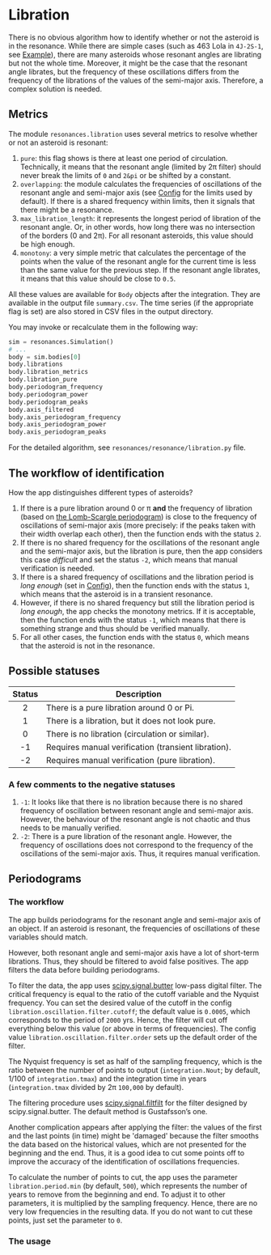 # Libration

There is no obvious algorithm how to identify whether or not the asteroid is in the resonance. While there are simple cases (such as 463 Lola in `4J-2S-1`, see [Example](quick-start.ipynb)), there are many asteroids whose resonant angles are librating but not the whole time. Moreover, it might be the case that the resonant angle librates, but the frequency of these oscillations differs from the frequency of the librations of the values of the semi-major axis. Therefore, a complex solution is needed.

## Metrics

The module `resonances.libration` uses several metrics to resolve whether or not an asteroid is resonant:

1. `pure`: this flag shows is there at least one period of circulation. Technically, it means that the resonant angle (limited by 2&pi; filter) should never break the limits of `0` and `2&pi` or be shifted by a constant.
1. `overlapping`: the module calculates the frequencies of oscillations of the resonant angle and semi-major axis (see [Config](config.md) for the limits used by default). If there is a shared frequency within limits, then it signals that there might be a resonance.
1. `max_libration_length`: it represents the longest period of libration of the resonant angle. Or, in other words, how long there was no intersection of the borders (0 and 2&pi;). For all resonant asteroids, this value should be high enough.
1. `monotony`: a very simple metric that calculates the percentage of the points when the value of the resonant angle for the current time is less than the same value for the previous step. If the resonant angle librates, it means that this value should be close to `0.5`.

All these values are available for `Body` objects after the integration. They are available in the output file `summary.csv`. The time series (if the appropriate flag is set) are also stored in CSV files in the output directory.

You may invoke or recalculate them in the following way:

```python
sim = resonances.Simulation()
# ...
body = sim.bodies[0]
body.librations
body.libration_metrics
body.libration_pure
body.periodogram_frequency
body.periodogram_power
body.periodogram_peaks
body.axis_filtered
body.axis_periodogram_frequency
body.axis_periodogram_power
body.axis_periodogram_peaks
```

For the detailed algorithm, see `resonances/resonance/libration.py` file.

## The workflow of identification

How the app distinguishes different types of asteroids?

1. If there is a pure libration around 0 or &pi; **and** the frequency of libration (based on [the Lomb-Scargle periodogram](https://docs.scipy.org/doc/scipy/reference/generated/scipy.signal.lombscargle.html)) is close to the frequency of oscillations of semi-major axis (more precisely: if the peaks taken with their width overlap each other), then the function ends with the status `2`.
2. If there is no shared frequency for the oscillations of the resonant angle and the semi-major axis, but the libration is pure, then the app considers this case _difficult_ and set the status `-2`, which means that manual verification is needed.
3. If there is a shared frequency of oscillations and the libration period is _long enough_ (set in [Config](config.md)), then the function ends with the status `1`, which means that the asteroid is in a transient resonance.
4. However, if there is no shared frequency but still the libration period is _long enough_, the app checks the monotony metrics. If it is acceptable, then the function ends with the status `-1`, which means that there is something strange and thus should be verified manually.
5. For all other cases, the function ends with the status `0`, which means that the asteroid is not in the resonance.

## Possible statuses

| Status | Description                                         |
| :----: | --------------------------------------------------- |
|   2    | There is a pure libration around 0 or Pi.           |
|   1    | There is a libration, but it does not look pure.    |
|   0    | There is no libration (circulation or similar).     |
|   -1   | Requires manual verification (transient libration). |
|   -2   | Requires manual verification (pure libration).      |

### A few comments to the negative statuses

1. `-1`: It looks like that there is no libration because there is no shared frequency of oscillation between resonant angle and semi-major axis. However, the behaviour of the resonant angle is not chaotic and thus needs to be manually verified.
1. `-2`: There is a pure libration of the resonant angle. However, the frequency of oscillations does not correspond to the frequency of the oscillations of the semi-major axis. Thus, it requires manual verification.

## Periodograms

### The workflow

The app builds periodograms for the resonant angle and semi-major axis of an object. If an asteroid is resonant, the frequencies of oscillations of these variables should match.

However, both resonant angle and semi-major axis have a lot of short-term librations. Thus, they should be filtered to avoid false positives. The app filters the data before building periodograms.

To filter the data, the app uses [scipy.signal.butter](https://docs.scipy.org/doc/scipy/reference/generated/scipy.signal.butter.html) low-pass digital filter. The critical frequency is equal to the ratio of the cutoff variable and the Nyquist frequency. You can set the desired value of the cutoff in the config `libration.oscillation.filter.cutoff`; the default value is `0.0005`, which corresponds to the period of `2000` yrs. Hence, the filter will cut off everything below this value (or above in terms of frequencies). The config value `libration.oscillation.filter.order` sets up the default order of the filter.

The Nyquist frequency is set as half of the sampling frequency, which is the ratio between the number of points to output (`integration.Nout`; by default, 1/100 of `integration.tmax`) and the integration time in years (`integration.tmax` divided by 2&pi; `100,000` by default).

The filtering procedure uses [scipy.signal.filtfilt](https://docs.scipy.org/doc/scipy/reference/generated/scipy.signal.filtfilt.html) for the filter designed by scipy.signal.butter. The default method is Gustafsson’s one.

Another complication appears after applying the filter: the values of the first and the last points (in time) might be 'damaged' because the filter smooths the data based on the historical values, which are not presented for the beginning and the end. Thus, it is a good idea to cut some points off to improve the accuracy of the identification of oscillations frequencies.

To calculate the number of points to cut, the app uses the parameter `libration.period.min` (by default, `500`), which represents the number of years to remove from the beginning and end. To adjust it to other parameters, it is multiplied by the sampling frequency. Hence, there are no very low frequencies in the resulting data. If you do not want to cut these points, just set the parameter to `0`.

### The usage

